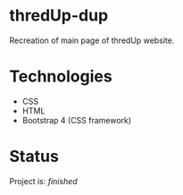 # thredUp-dup
Recreation of main page of thredUp website.

# Technologies
* CSS
* HTML
* Bootstrap 4 (CSS framework)

# Status
Project is: _finished_
